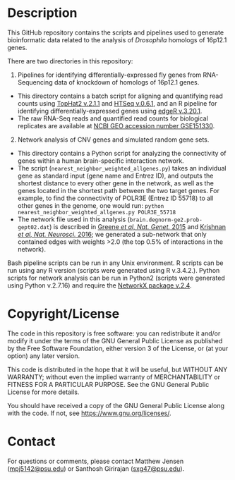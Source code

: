 # Description

This GitHub repository contains the scripts and pipelines used to generate bioinformatic data related to the analysis of *Drosophila* homologs of 16p12.1 genes.

There are two directories in this repository: 

1. Pipelines for identifying differentially-expressed fly genes from RNA-Sequencing data of knockdown of homologs of 16p12.1 genes. 
  * This directory contains a batch script for aligning and quantifying read counts using [TopHat2 v.2.1.1](https://ccb.jhu.edu/software/tophat/index.shtml) and [HTSeq v.0.6.1](https://htseq.readthedocs.io/en/release_0.11.1/), and an R pipeline for identifying differentially-expressed genes using [edgeR v.3.20.1](https://bioconductor.org/packages/release/bioc/html/edgeR.html).  
  * The raw RNA-Seq reads and quantified read counts for biological replicates are available at [NCBI GEO accession number GSE151330](https://www.ncbi.nlm.nih.gov/geo/query/acc.cgi?&acc=GSE151330).

2. Network analysis of CNV genes and simulated random gene sets.
 * This directory contains a Python script for analyzing the connectivity of genes within a human brain-specific interaction network. 
 * The script (`nearest_neighbor_weighted_allgenes.py`) takes an individual gene as standard input (gene name and Entrez ID), and outputs the shortest distance to every other gene in the network, as well as the genes located in the shortest path between the two target genes. For example, to find the connectivity of POLR3E (Entrez ID 55718) to all other genes in the genome, one would run:
 `python nearest_neighbor_weighted_allgenes.py POLR3E_55718`
 * The network file used in this analysis (`brain.degnorm-ge2.prob-gept02.dat`) is described in [Greene *et al, Nat. Genet.* 2015](https://www.ncbi.nlm.nih.gov/pubmed/25915600) and [Krishnan *et al, Nat. Neurosci.* 2016](https://www.ncbi.nlm.nih.gov/pubmed/27479844); we generated a sub-network that only contained edges with weights >2.0 (the top 0.5% of interactions in the network).

Bash pipeline scripts can be run in any Unix environment. R scripts can be run using any R version (scripts were generated using R v.3.4.2.). Python scripts for network analysis can be run in Python2 (scripts were generated using Python v.2.7.16) and require the [NetworkX package v.2.4](https://networkx.github.io/). 

# Copyright/License
The code in this repository is free software: you can redistribute it and/or modify
it under the terms of the GNU General Public License as published by
the Free Software Foundation, either version 3 of the License, or
(at your option) any later version.

This code is distributed in the hope that it will be useful,
but WITHOUT ANY WARRANTY; without even the implied warranty of
MERCHANTABILITY or FITNESS FOR A PARTICULAR PURPOSE.  See the
GNU General Public License for more details.

You should have received a copy of the GNU General Public License
along with the code.  If not, see <https://www.gnu.org/licenses/>.

# Contact
For questions or comments, please contact Matthew Jensen (mpj5142@psu.edu) or Santhosh Girirajan (sxg47@psu.edu).